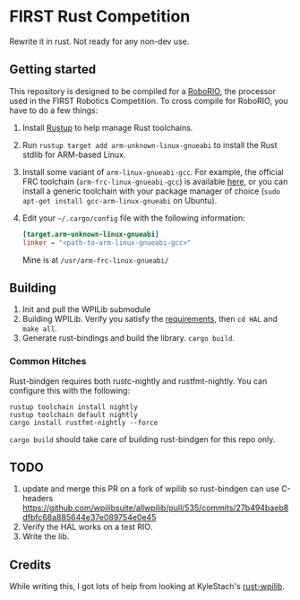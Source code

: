 # FIRST Rust Competition

Rewrite it in rust. Not ready for any non-dev use.

## Getting started
This repository is designed to be compiled for a [RoboRIO](http://sine.ni.com/nips/cds/view/p/lang/en/nid/213308), the
processor used in the FIRST Robotics Competition. To cross compile for RoboRIO, you have to do a few things:
 1. Install [Rustup](https://www.rustup.rs/) to help manage Rust toolchains.
 2. Run `rustup target add arm-unknown-linux-gnueabi` to install the Rust stdlib for ARM-based Linux.
 3. Install some variant of `arm-linux-gnueabi-gcc`. For example, the official FRC toolchain
    (`arm-frc-linux-gnueabi-gcc`) is available [here](https://launchpad.net/~wpilib/+archive/ubuntu/toolchain), or you
    can install a generic toolchain with your package manager of choice (`sudo apt-get install gcc-arm-linux-gnueabi` on
    Ubuntu).
 4. Edit your `~/.cargo/config` file with the following information:

    ```toml
    [target.arm-unknown-linux-gnueabi]
    linker = "<path-to-arm-linux-gnueabi-gcc>"
    ```
    Mine is at `/usr/arm-frc-linux-gnueabi/`

## Building
1. Init and pull the WPILib submodule
2. Building WPILib. Verify you satisfy the [requirements](https://github.com/wpilibsuite/allwpilib#building-wpilib), then `cd HAL` and `make all`.
3. Generate rust-bindings and build the library. `cargo build`.

### Common Hitches

Rust-bindgen requires both rustc-nightly and rustfmt-nightly. You can configure this with the following:
```
rustup toolchain install nightly
rustup toolchain default nightly
cargo install rustfmt-nightly --force
```
`cargo build` should take care of building rust-bindgen for this repo only.

## TODO
1. update and merge this PR on a fork of wpilib so rust-bindgen can use C-headers
https://github.com/wpilibsuite/allwpilib/pull/535/commits/27b494baeb8dfbfc68a885644e37e089754e0e45
2. Verify the HAL works on a test RIO.
3. Write the lib.

## Credits
While writing this, I got lots of help from looking at KyleStach's [rust-wpilib](https://github.com/robotrs/rust-wpilib).
